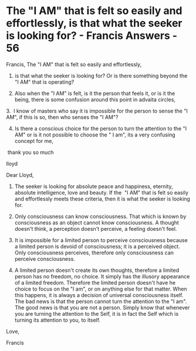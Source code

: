 # The "I AM" that is felt so easily and effortlessly, is that what the seeker is looking for? - Francis Answers - 56

Francis, The &quot;I AM&quot; that is felt so easily and effortlessly,

1. is that what the seeker is looking for? Or is there something beyond the &quot;I AM&quot; that is operating?&nbsp;

2. Also when the &quot;I AM&quot; is felt, is it the person that feels it, or is it the being, there is some confusion around this point in advaita circles,

3.&nbsp; I know of masters who say it is impossible for the person to sense the &quot;I AM&quot;, if this is so, then who senses the &quot;I AM&quot;?&nbsp;

4. Is there a conscious choice for the person to turn the attention to the &quot;I AM&quot; or is it not possible to choose the &quot; I am&quot;, its a very confusing concept for me,

&nbsp;thank you so much

lloyd

Dear Lloyd,

1. The seeker is looking for absolute peace and happiness, eternity, absolute intelligence, love and beauty. If the&nbsp; &quot;I AM&quot; that is felt so easily and effortlessly meets these criteria, then it is what the seeker is looking for.

2. Only consciousness can know consciousness. That which is known by consciousness as an object cannot know consciousness. A thought doesn't think, a perception doesn't perceive, a feeling doesn't feel.

3. It is impossible for a limited person to perceive consciousness because a limited person is devoid of consciousness; it is a perceived object. Only consciousness perceives, therefore only consciousness can perceive consciousness.

4. A limited person doesn't create its own thoughts, therefore a limited person has no freedom, no choice. It simply has the illusory appearance of a limited freedom. Therefore the limited person doesn't have he choice to focus on the &quot;I am&quot;, or on anything else for that matter. When this happens, it is always a decision of universal consciousness itself. The bad news is that the person cannot turn the attention to the &quot;I am&quot;. The good news is that you are not a person. Simply know that whenever you are turning the attention to the Self, it is in fact the Self which is turning its attention to you, to itself.

Love,&nbsp;

Francis

  

